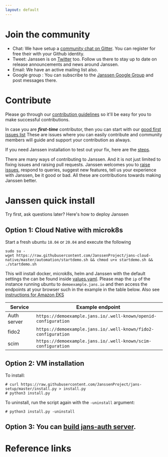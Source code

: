 ```yaml
---
layout: default
---
```


# Join the community

* Chat: We have setup a [community chat on Gitter](https://gitter.im/JanssenProject/Lobby). You can register for free their with your Github identity.
* Tweet: Janssen is on [Twitter](https://twitter.com/janssen_project) too. Follow us there to stay up to date on release announcements and news around Janssen.
* Email: We have an active mailing list also.
* Google group : You can subscribe to the [Janssen Google Group](https://groups.google.com/u/2/g/janssen_project)
  and post messages there.

# Contribute

Please go through our [contribution guidelines](https://github.com/JanssenProject/home/blob/8abc4e177868a60b913f0895a7258d931518dc4d/CONTRIBUTING.md#how-to-contribute) so it'll be easy for you to make successful contributions.

In case you are _**first-time**_ contributor, then you can start with our [good first issues list](https://github.com/JanssenProject/home/labels/good%20first%20issue) These are issues where you can easily contribute and community members will guide and support your contribution as always.

If you need Janssen installation to test out your fix, here are the [steps](https://github.com/ossdhaval/gitcheck/wiki/How-to-Contribute#janssen-quick-install).

There are many ways of contributing to Janssen. And it is not just limited to fixing issues and raising pull requests. Janssen welcomes you to [raise issues](https://github.com/JanssenProject/home/blob/8abc4e177868a60b913f0895a7258d931518dc4d/CONTRIBUTING.md#issues), respond to queries, suggest new features, tell us your experience with Janssen, be it good or bad. All these are contributions towards making Janssen better.

# Janssen quick install

Try first, ask questions later? Here's how to deploy Janssen

## Option 1: Cloud Native with microk8s

Start a fresh ubuntu `18.04` or `20.04` and execute the following

 ```
 sudo su -
 wget https://raw.githubusercontent.com/JanssenProject/jans-cloud-native/master/automation/startdemo.sh && chmod u+x startdemo.sh && ./startdemo.sh
 ```

This will install docker, microk8s, helm and Janssen with the default settings the can be found inside [values.yaml](https://github.com/JanssenProject/jans-cloud-native/blob/master/helm/values.yaml). Please map the `ip` of the instance running ubuntu to `demoexample.jans.io` and then access the endpoints at your browser such in the example in the table below. Also see [instructions for Amazon EKS](https://github.com/JanssenProject/jans-cloud-native#amazon-web-services-aws---eks)

|Service           | Example endpoint                                                       |   
|------------------|------------------------------------------------------------------------|
|Auth server       | `https://demoexample.jans.io/.well-known/openid-configuration`         |
|fido2             | `https://demoexample.jans.io/.well-known/fido2-configuration`          |
|scim              | `https://demoexample.jans.io/.well-known/scim-configuration`           |   


## Option 2: VM installation

To install:

```
# curl https://raw.githubusercontent.com/JanssenProject/jans-setup/master/install.py > install.py
# python3 install.py
```

To uninstall, run the script again with the `-uninstall` argument:

```
# python3 install.py -uninstall
```

## Option 3: You can [build jans-auth server](./development.md).

# Reference links

